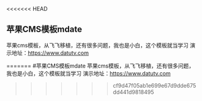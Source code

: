 <<<<<<< HEAD
## 苹果CMS模板mdate 

苹果cms模板，从飞飞移植，还有很多问题，我也是小白，这个模板就当学习
演示地址：https://www.datutv.com

=======
#苹果CMS模板mdate 
苹果cms模板，从飞飞移植，还有很多问题，我也是小白，这个模板就当学习
演示地址：https://www.datutv.com
>>>>>>> cf9d47f05ab1e699e67d9dde675dd441d9818495
